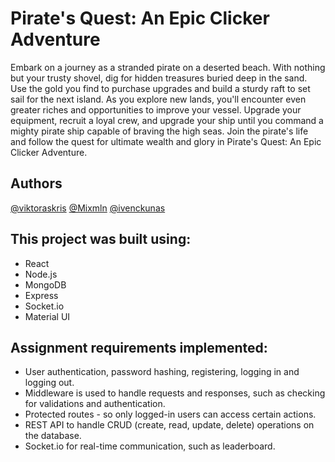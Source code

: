 
# Pirate's Quest: An Epic Clicker Adventure

Embark on a journey as a stranded pirate on a deserted beach. With nothing but your trusty shovel, dig for hidden treasures buried deep in the sand. Use the gold you find to purchase upgrades and build a sturdy raft to set sail for the next island.
As you explore new lands, you'll encounter even greater riches and opportunities to improve your vessel. Upgrade your equipment, recruit a loyal crew, and upgrade your ship until you command a mighty pirate ship capable of braving the high seas.
Join the pirate's life and follow the quest for ultimate wealth and glory in Pirate's Quest: An Epic Clicker Adventure.


## Authors

[@viktoraskris](https://github.com/viktoraskris)
[@Mixmln](https://github.com/Mixmln)
[@ivenckunas](https://github.com/ivenckunas)
## This project was built using:

- React
- Node.js
- MongoDB
- Express
- Socket.io
- Material UI

## Assignment requirements implemented:

- User authentication, password hashing, registering, logging in and logging out.
- Middleware is used to handle requests and responses, such as checking for validations and authentication.
- Protected routes - so only logged-in users can access certain actions.
- REST API to handle CRUD (create, read, update, delete) operations on the database.
- Socket.io for real-time communication, such as leaderboard.
